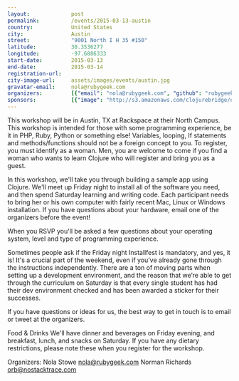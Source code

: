 ```yaml
---
layout:             post
permalink:          /events/2015-03-13-austin
country:            United States
city:               Austin
street:             "9001 North I H 35 #150"
latitude:           30.3536277
longitude:          -97.6886333
start-date:         2015-03-13
end-date:           2015-03-14
registration-url:
city-image-url:     assets/images/events/austin.jpg
gravatar-email:     nola@rubygeek.com
organizers:         [{"email": "nola@rubygeek.com", "github": "rubygeek", "name": "Nola Stowe", "twitter": "clojuregeek"}]
sponsors:           [{"image": "http://s3.amazonaws.com/clojurebridge/original/16/DRW_Logo_Hi_Res.png?1421287251", "name": "DRW Trading", "url": "http://drw.com/"}, {"image": "http://s3.amazonaws.com/clojurebridge/original/29/image2.PNG?1426278848", "name": "Interactive Web Systems", "url": "http://iwsaustin.com"}, {"image": "http://s3.amazonaws.com/clojurebridge/original/15/130x33_red.png?1421287963", "name": "Rackspace", "url": "http://www.rackspace.com/"}, {"image": "http://s3.amazonaws.com/clojurebridge/original/18/Bookshelf_4in.png?1422130855", "name": "The Pragmatic Bookshelf", "url": "https://pragprog.com/"}, {"image": "http://s3.amazonaws.com/clojurebridge/original/19/threatgrid.png?1422157052", "name": "ThreatGRID", "url": "http://www.threatgrid.com/"}]
---
```


This workshop will be in Austin, TX  at Rackspace at their North Campus. This workshop is intended for those with some programming experience, be it in PHP, Ruby, Python or something else! Variables, looping, If statements and methods/functions should not be a foreign concept to you. To register, you must identify as a woman. Men, you are welcome to come if you find a woman who wants to learn Clojure who will register and bring you as a guest.

In this workshop, we'll take you through building a sample app using Clojure. We'll meet up Friday night to install all of the software you need, and then spend Saturday learning and writing code. Each participant needs to bring her or his own computer with fairly recent Mac, Linux or Windows installation. If you have questions about your hardware, email one of the organizers before the event!

When you RSVP you'll be asked a few questions about your operating system, level and type of programming experience.

Sometimes people ask if the Friday night Installfest is mandatory, and yes, it is! It's a crucial part of the weekend, even if you’ve already gone through the instructions independently. There are a ton of moving parts when setting up a development environment, and the reason that we’re able to get through the curriculum on Saturday is that every single student has had their dev environment checked and has been awarded a sticker for their successes.

If you have questions or ideas for us, the best way to get in touch is to email or tweet at the organizers.

Food & Drinks
We'll have dinner and beverages on Friday evening, and breakfast, lunch, and snacks on Saturday. If you have any dietary restrictions, please note these when you register for the workshop.

Organizers:
Nola Stowe <nola@rubygeek.com>
Norman Richards <orb@nostacktrace.com>

